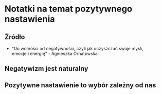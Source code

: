 # Notatki na temat pozytywnego nastawienia

## Źródło

-   "Do wolności od negatywności, czyli jak oczyszczać swoje myśli, emocje i energię" - Agnieszka Ornatowska

## Negatywizm jest naturalny

## Pozytywne nastawienie to wybór zależny od nas